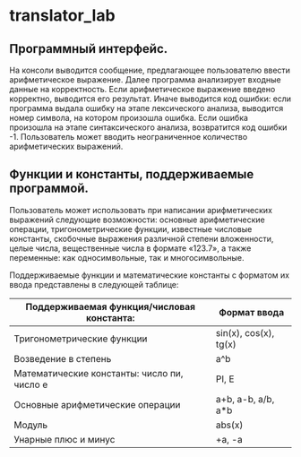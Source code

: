 # translator_lab

## Программный интерфейс.
На консоли выводится сообщение, предлагающее пользователю ввести арифметическое выражение. Далее программа анализирует
входные данные на корректность. Если арифметическое выражение введено корректно, выводится его результат.
Иначе выводится код ошибки: если программа выдала ошибку на этапе лексического анализа,
выводится номер символа, на котором произошла ошибка. Если ошибка произошла на этапе синтаксического анализа,
возвратится код ошибки -1. Пользователь может вводить неограниченное количество арифметических выражений.

## Функции и константы, поддерживаемые программой.

Пользователь может использовать при написании арифметических выражений следующие возможности:
основные арифметические операции, тригонометрические функции, известные числовые константы,
скобочные выражения различной степени вложенности, целые числа, вещественные числа в формате «123.7»,
а также переменные: как односимвольные, так и многосимвольные.

Поддерживаемые функции и математические константы с форматом их ввода представлены в следующей таблице:

| Поддерживаемая функция/числовая константа: | Формат ввода                                                    |
|--------------------------------------------|-----------------------------------------------------------------|
| Тригонометрические функции                 | sin(x), cos(x), tg(x)                                           |
| Возведение в степень                       | a^b                                                             |
| Математические константы: число пи, число е| PI, E                                                           |
| Основные арифметические операции           | a+b, a-b, a/b, a*b                                              |
| Модуль	                                   | abs(x)                                                          |
| Унарные плюс и минус                       | +a, -a                                                          |
